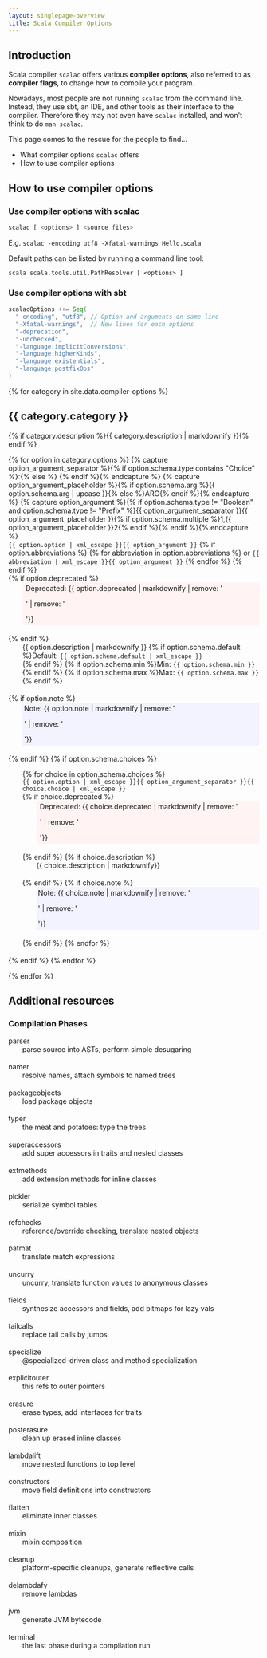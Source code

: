 ```yaml
---
layout: singlepage-overview
title: Scala Compiler Options
---
```

<style type="text/css">
.definition-list dd { 
    margin-left: 2em;
}
.definition-list .deprecated { 
    padding: 0.25em 0.5em; 
    background-color: #fff3f3;
    border-radius: 4px;
}
.definition-list .note { 
    padding: 0.25em 0.25em; 
    background-color: #f3f3ff;
    border-radius: 4px;
}
.definition-list dd {
    margin-bottom:18px;    
}
</style>



## Introduction

Scala compiler `scalac` offers various **compiler options**, also referred to as **compiler flags**, to change how to compile your program.

Nowadays, most people are not running `scalac` from the command line.
Instead, they use sbt, an IDE, and other tools as their interface to the compiler.
Therefore they may not even have `scalac` installed, and won't think to do `man scalac`.

This page comes to the rescue for the people to find&hellip;

* What compiler options `scalac` offers
* How to use compiler options


## How to use compiler options

### Use compiler options with scalac

```bash
scalac [ <options> ] <source files>
```

E.g. `scalac -encoding utf8 -Xfatal-warnings Hello.scala`

Default paths can be listed by running a command line tool:
```
scala scala.tools.util.PathResolver [ <options> ]
```



### Use compiler options with sbt



```scala
scalacOptions ++= Seq(
  "-encoding", "utf8", // Option and arguments on same line
  "-Xfatal-warnings",  // New lines for each options
  "-deprecation",
  "-unchecked",
  "-language:implicitConversions",
  "-language:higherKinds",
  "-language:existentials",
  "-language:postfixOps"
)
```



{% for category in site.data.compiler-options %}
<h2>{{ category.category }}</h2>
{% if category.description %}{{ category.description | markdownify }}{% endif %}

<dl class="definition-list">
{% for option in category.options %}
    {% capture option_argument_separator %}{% if option.schema.type contains "Choice" %}:{% else %} {% endif %}{% endcapture %}
    {% capture option_argument_placeholder %}{% if option.schema.arg %}{{ option.schema.arg | upcase }}{% else %}ARG{% endif %}{% endcapture %}
    {% capture option_argument %}{% if option.schema.type != "Boolean" and option.schema.type != "Prefix" %}{{ option_argument_separator }}{{ option_argument_placeholder }}{% if option.schema.multiple %}1,{{ option_argument_placeholder }}2{% endif %}{% endif %}{% endcapture %}
    <dt>
        <code>{{ option.option | xml_escape }}{{ option_argument }}</code>
        {% if option.abbreviations %}
        {% for abbreviation in option.abbreviations %}
         or <code>{{ abbreviation | xml_escape }}{{ option_argument }}</code>
        {% endfor %}  
        {% endif %}
    </dt>
    {% if option.deprecated %}<dd class="deprecated"><i class="fa fa-exclamation-triangle"></i> Deprecated: {{ option.deprecated | markdownify | remove: '<p>' | remove: '</p>'}}</dd>{% endif %}            
    <dd class="description">
        {{ option.description | markdownify }}
        {% if option.schema.default %}Default: <code>{{ option.schema.default | xml_escape }}</code><br>{% endif %}
        {% if option.schema.min %}Min: <code>{{ option.schema.min }}</code><br>{% endif %}
        {% if option.schema.max %}Max: <code>{{ option.schema.max }}</code><br>{% endif %}        
    </dd>
    {% if option.note %}<dd class="note"><i class="fa fa-sticky-note"></i> Note: {{ option.note | markdownify | remove: '<p>' | remove: '</p>'}}</dd>{% endif %}            
    {% if option.schema.choices %}
    <dd class="choices">
        <dl class="choices">
          <!-- TODO: deprecated for choice -->          
          {% for choice in option.schema.choices %}
            <dt><code>{{ option.option | xml_escape }}{{ option_argument_separator }}{{ choice.choice | xml_escape }}</code></dt>
            {% if choice.deprecated %}<dd class="deprecated"><i class="fa fa-exclamation-triangle"></i> Deprecated: {{ choice.deprecated | markdownify | remove: '<p>' | remove: '</p>'}}</dd>{% endif %}
            {% if choice.description %}<dd class="description">{{ choice.description | markdownify}}</dd>{% endif %}
            {% if choice.note %}<dd class="note"><i class="fa fa-sticky-note"></i> Note: {{ choice.note | markdownify | remove: '<p>' | remove: '</p>'}}</dd>{% endif %}
          {% endfor %}  
        </dl>
    </dd>
    {% endif %}
{% endfor %}  
</dl>

{% endfor %}  


## Additional resources

### Compilation Phases

<dl class="definition-list">
<dt>parser</dt>
<dd>parse source into ASTs, perform simple desugaring</dd>

<dt>namer</dt>
<dd>resolve names, attach symbols to named trees</dd>

<dt>packageobjects</dt>
<dd>load package objects</dd>

<dt>typer</dt>
<dd>the meat and potatoes: type the trees</dd>

<dt>superaccessors</dt>
<dd>add super accessors in traits and nested classes</dd>

<dt>extmethods</dt>
<dd>add extension methods for inline classes</dd>

<dt>pickler</dt>
<dd>serialize symbol tables</dd>

<dt>refchecks</dt>
<dd>reference/override checking, translate nested objects</dd>

<dt>patmat</dt>
<dd>translate match expressions</dd>

<dt>uncurry</dt>
<dd>uncurry, translate function values to anonymous classes</dd>

<dt>fields</dt>
<dd>synthesize accessors and fields, add bitmaps for lazy vals</dd>

<dt>tailcalls</dt>
<dd>replace tail calls by jumps</dd>

<dt>specialize</dt>
<dd>@specialized-driven class and method specialization</dd>

<dt>explicitouter</dt>
<dd>this refs to outer pointers</dd>

<dt>erasure</dt>
<dd>erase types, add interfaces for traits</dd>

<dt>posterasure</dt>
<dd>clean up erased inline classes</dd>

<dt>lambdalift</dt>
<dd>move nested functions to top level</dd>

<dt>constructors</dt>
<dd>move field definitions into constructors</dd>

<dt>flatten</dt>
<dd>eliminate inner classes</dd>

<dt>mixin</dt>
<dd>mixin composition</dd>

<dt>cleanup</dt>
<dd>platform-specific cleanups, generate reflective calls</dd>

<dt>delambdafy</dt>
<dd>remove lambdas</dd>

<dt>jvm</dt>
<dd>generate JVM bytecode</dd>

<dt>terminal</dt>
<dd>the last phase during a compilation run</dd>
</dl>
    
